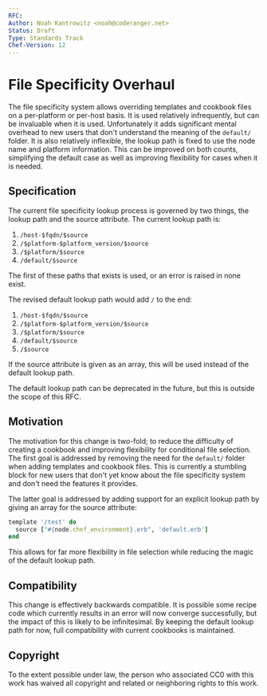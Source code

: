 ```yaml
---
RFC:
Author: Noah Kantrowitz <noah@coderanger.net>
Status: Draft
Type: Standards Track
Chef-Version: 12
---
```


# File Specificity Overhaul

The file specificity system allows overriding templates and cookbook files on
a per-platform or per-host basis. It is used relatively infrequently, but can
be invaluable when it is used. Unfortunately it adds significant mental overhead
to new users that don't understand the meaning of the `default/` folder. It is
also relatively inflexible, the lookup path is fixed to use the node name and
platform information. This can be improved on both counts, simplifying the
default case as well as improving flexibility for cases when it is needed.

## Specification

The current file specificity lookup process is governed by two things, the
lookup path and the source attribute. The current lookup path is:

1. `/host-$fqdn/$source`
1. `/$platform-$platform_version/$source`
1. `/$platform/$source`
1. `/default/$source`

The first of these paths that exists is used, or an error is raised in none
exist.

The revised default lookup path would add `/` to the end:

1. `/host-$fqdn/$source`
1. `/$platform-$platform_version/$source`
1. `/$platform/$source`
1. `/default/$source`
1. `/$source`

If the source attribute is given as an array, this will be used instead of the
default lookup path.

The default lookup path can be deprecated in the future, but this is outside
the scope of this RFC.

## Motivation

The motivation for this change is two-fold; to reduce the difficulty of creating
a cookbook and improving flexibility for conditional file selection. The first
goal is addressed by removing the need for the `default/` folder when adding
templates and cookbook files. This is currently a stumbling block for new users
that don't yet know about the file specificity system and don't need the
features it provides.

The latter goal is addressed by adding support for an explicit lookup path by
giving an array for the source attribute:

```ruby
template '/test' do
  source ["#{node.chef_environment}.erb", 'default.erb']
end
```

This allows for far more flexibility in file selection while reducing the magic
of the default lookup path.

## Compatibility

This change is effectively backwards compatible. It is possible some recipe code
which currently results in an error will now converge successfully, but the
impact of this is likely to be infinitesimal. By keeping the default lookup path
for now, full compatibility with current cookbooks is maintained.

## Copyright

To the extent possible under law, the person who associated CC0 with this work
has waived all copyright and related or neighboring rights to this work.
